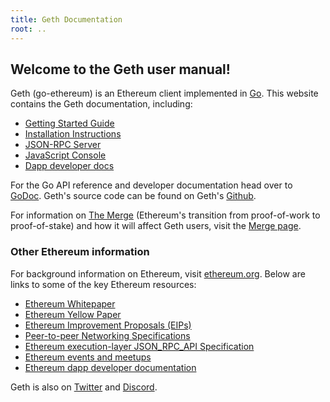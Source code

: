 ```yaml
---
title: Geth Documentation
root: ..
---
```


## Welcome to the Geth user manual!

Geth (go-ethereum) is an Ethereum client implemented in [Go](https://go.dev/). This website 
contains the Geth documentation, including:

* [Getting Started Guide](./getting-started)
* [Installation Instructions](./install-and-build/installing-geth)
* [JSON-RPC Server](./rpc/server)
* [JavaScript Console](./interface/javascript-console)
* [Dapp developer docs](/docs/dapp/native)

For the Go API reference and developer documentation head over to
[GoDoc](https://godoc.org/github.com/ethereum/go-ethereum). Geth's source code can
be found on Geth's [Github](https://github.com/ethereum/go-ethereum).

For information on [The Merge](https://ethereum.org/en/upgrades/merge) 
(Ethereum's transition from proof-of-work to proof-of-stake) and
how it will affect Geth users, visit the [Merge page](/docs/interface/merge).


### Other Ethereum information

For background information on Ethereum, visit [ethereum.org](https://ethereum.org). Below are 
links to some of the key Ethereum resources:

* [Ethereum Whitepaper](https://ethereum.org/en/whitepaper/)
* [Ethereum Yellow Paper](https://ethereum.github.io/yellowpaper/paper.pdf)
* [Ethereum Improvement Proposals (EIPs)](https://eips.ethereum.org)
* [Peer-to-peer Networking Specifications](https://github.com/ethereum/devp2p/blob/master/README.md)
* [Ethereum execution-layer JSON_RPC_API Specification](https://github.com/ethereum/execution-apis)
* [Ethereum events and meetups](https://ethereum.org/en/community/events/)
* [Ethereum dapp developer documentation](https://ethereum.org/en/developers/docs/)

Geth is also on [Twitter](https://twitter.com/go_ethereum) and [Discord](https://discord.gg/wQdpS5aA). 